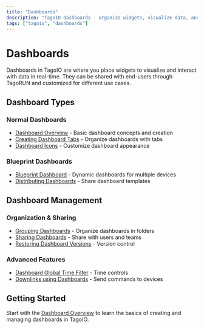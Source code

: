 ```yaml
---
title: "Dashboards"
description: "TagoIO dashboards - organize widgets, visualize data, and create user interfaces for your IoT applications"
tags: ["tagoio", "dashboards"]
---
```


# Dashboards

Dashboards in TagoIO are where you place widgets to visualize and interact with data in real-time. They can be shared with end-users through TagoRUN and customized for different use cases.

## Dashboard Types

### Normal Dashboards
- [Dashboard Overview](./dashboard-overview.md) - Basic dashboard concepts and creation
- [Creating Dashboard Tabs](./creating-dashboard-tabs.md) - Organize dashboards with tabs
- [Dashboard Icons](./dashboard-icons.md) - Customize dashboard appearance

### Blueprint Dashboards
- [Blueprint Dashboard](./blueprint-dashboard.md) - Dynamic dashboards for multiple devices
- [Distributing Dashboards](./distributing-dashboards.md) - Share dashboard templates

## Dashboard Management

### Organization & Sharing
- [Grouping Dashboards](./grouping-dashboards.md) - Organize dashboards in folders
- [Sharing Dashboards](./sharing-dashboards.md) - Share with users and teams
- [Restoring Dashboard Versions](./restoring-your-dashboard-to-a-previous-version.md) - Version control

### Advanced Features
- [Dashboard Global Time Filter](./dashboard-global-time-filter-and-period-presets.md) - Time controls
- [Downlinks using Dashboards](./downlinks-using-dashboards.md) - Send commands to devices

## Getting Started

Start with the [Dashboard Overview](./dashboard-overview.md) to learn the basics of creating and managing dashboards in TagoIO.